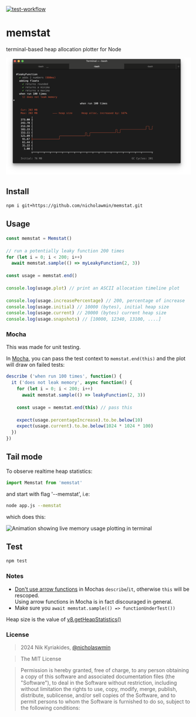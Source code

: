 [![test-workflow][test-workflow-badge]][ci-test]

# memstat

terminal-based heap allocation plotter for Node

![Mocha test with an ASCII plot timeline of the memory usage][demo]

## Install

```bash
npm i git+https://github.com/nicholawmin/memstat.git
```

## Usage

```js
const memstat = Memstat()

// run a potentially leaky function 200 times
for (let i = 0; i < 200; i++)
  await memstat.sample(() => myLeakyFunction(2, 3))

const usage = memstat.end()

console.log(usage.plot) // print an ASCII allocation timeline plot

console.log(usage.increasePercentage) // 200, percentage of increase
console.log(usage.initial) // 10000 (bytes), initial heap size
console.log(usage.current) // 20000 (bytes) current heap size
console.log(usage.snapshots) // [10000, 12340, 13100, ....]
```

### Mocha

This was made for unit testing.

In [Mocha][mocha], you can pass the test context to `memstat.end(this)` and
the plot will draw on failed tests:

```js
describe ('when run 100 times', function() {
  it ('does not leak memory', async function() {
    for (let i = 0; i < 200; i++)
      await memstat.sample(() => leakyFunction(2, 3))

    const usage = memstat.end(this) // pass this

    expect(usage.percentageIncrease).to.be.below(10)
    expect(usage.current).to.be.below(1024 * 1024 * 100)
  })
})
```

## Tail mode

To observe realtime heap statistics:

```js
import Memstat from 'memstat'
```

and start with flag '--memstat', i.e:

```bash
node app.js --memstat
```

which does this:

![Animation showing live memory usage plotting in terminal][tail-demo]

## Test

```bash
npm test
```

### Notes

- [Don't use arrow functions][no-mocha-arrow] in Mochas `describe`/`it`,
  otherwise `this` will be rescoped.  
  Using arrow functions in Mocha is in fact discouraged in general.  
- Make sure you `await memstat.sample(() => functionUnderTest())`

Heap size is the value of [v8.getHeapStatistics()][v8-heap-doc]

### License

> 2024 Nik Kyriakides, [@nicholaswmin][wmin]

> The MIT License

> Permission is hereby granted, free of charge, to any person obtaining a copy
> of this software and associated documentation files (the "Software"), to deal
> in the Software without restriction, including without limitation the rights
> to use, copy, modify, merge, publish, distribute, sublicense, and/or sell
> copies of the Software, and to permit persons to whom the Software is
> furnished to do so, subject to the following conditions:

[wmin]: https://github.com/nicholaswmin
[test-workflow-badge]: https://github.com/nicholaswmin/memstat/actions/workflows/tests.yml/badge.svg
[ci-test]: https://github.com/nicholaswmin/memstat/actions/workflows/tests.yml
[v8-heap-doc]: https://nodejs.org/api/v8.html#v8getheapstatistics
[demo]: .github/docs/demo.png
[tail-demo]: .github/docs/tail-demo.gif
[mocha]: https://mochajs.org/
[no-mocha-arrow]: https://github.com/meteor/guide/issues/318

